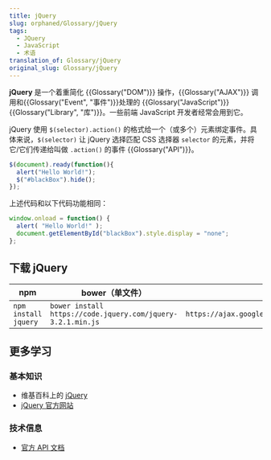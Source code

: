```yaml
---
title: jQuery
slug: orphaned/Glossary/jQuery
tags:
  - JQuery
  - JavaScript
  - 术语
translation_of: Glossary/jQuery
original_slug: Glossary/jQuery
---
```

**jQuery** 是一个着重简化 {{Glossary("DOM")}} 操作，{{Glossary("AJAX")}} 调用和{{Glossary("Event", "事件")}}处理的 {{Glossary("JavaScript")}} {{Glossary("Library", "库")}}。一些前端 JavaScript 开发者经常会用到它。

jQuery 使用 `$(selector).action()` 的格式给一个（或多个）元素绑定事件。具体来说，`$(selector)` 让 jQuery 选择匹配 CSS 选择器 `selector` 的元素，并将它/它们传递给叫做 `.action()` 的事件 {{Glossary("API")}}。

```js
$(document).ready(function(){
  alert("Hello World!");
  $("#blackBox").hide();
});
```

上述代码和以下代码功能相同：

```js
window.onload = function() {
  alert( "Hello World!" );
  document.getElementById("blackBox").style.display = "none";
};
```

## 下载 jQuery

| npm                  | bower（单文件）                                             | Google CDN                                                         |
| -------------------- | ----------------------------------------------------------- | ------------------------------------------------------------------ |
| `npm install jquery` | `bower install https://code.jquery.com/jquery-3.2.1.min.js` | `https://ajax.googleapis.com/ajax/libs/jquery/3.2.1/jquery.min.js` |

## 更多学习

### 基本知识

- 维基百科上的 [jQuery](https://zh.wikipedia.org/wiki/jQuery)
- [jQuery 官方网站](https://jquery.com/)

### 技术信息

- [官方 API 文档](https://api.jquery.com/)
